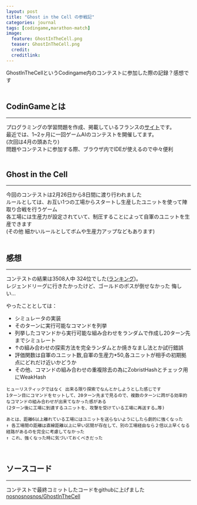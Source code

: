 ```yaml
---
layout: post
title: "Ghost in the Cell の参戦記"
categories: journal
tags: [codingame,marathon-match]
image:
  feature: GhostInTheCell.png
  teaser: GhostInTheCell.png
  credit: 
  creditlink:
---
```

GhostInTheCellというCodingame内のコンテストに参加した際の記録？感想です  
<br/>

## CodinGameとは
------------
プログラミングの学習問題を作成、掲載しているフランスの[サイト](https://www.codingame.com/)です。  
最近では、1~2ヶ月に一回ゲームAIのコンテストを開催してます。  
(次回は4月の頭あたり)  
問題やコンテストに参加する際、ブラウザ内でIDEが使えるので中々便利  
<br/>


## Ghost in the Cell
-----------

今回のコンテストは2月26日から8日間に渡り行われました  
ルールとしては、お互い1つの工場からスタートし生産したユニットを使って陣取り合戦を行うゲーム  
各工場には生産力が設定されていて、制圧することによって自軍のユニットを生産できます  
(その他 細かいルールとしてボムや生産力アップなどもあります)  
<br/>

## 感想
-----------
コンテストの結果は3508人中 324位でした([ランキング](https://www.codingame.com/leaderboards/challenge/ghost-in-the-cell/global))。  
レジェンドリーグに行きたかったけど、ゴールドのボスが倒せなかった 悔しい…  

やったこととしては：
- シミュレータの実装
- そのターンに実行可能なコマンドを列挙
- 列挙したコマンドから実行可能な組み合わせをランダムで作成し20ターン先までシミュレート
- ↑の組み合わせの探索方法を完全ランダムとか焼きなまし法とか試行錯誤
- 評価関数は自軍のユニット数,自軍の生産力*50,各ユニットが相手の初期拠点にどれだけ近いかどうか　
- その他、コマンドの組み合わせの重複除去の為にZobristHashとチェック用にWeakHash

~~~
ヒューリスティックではなく 出来る限り探索でなんとかしようとした感じです  
1ターン目にコマンドをセットして、20ターン先まで見るので、複数のターンに跨がる効率的なコマンドの組み合わせが出来てなかった感がある  
(2ターン後に工場に到達するユニットを、攻撃を受けている工場に再送する…等)

あとは、距離6以上離れている工場にはユニットを送らないようにしたら劇的に強くなった  
↑ 各工場間の距離は直線距離以上に早い区間が存在して、別の工場経由なら２倍以上早くなる経路があるのを完全に考慮してなかった  
↑ これ、強くなった時に気づいておくべきだった
~~~
<br/>

## ソースコード
----------

コンテストで最終コミットしたコードをgithubに上げました  
 [nosnosnosnos/GhostInTheCell](https://github.com/nosnosnosnos/GhostInTheCell)
 <br/>
